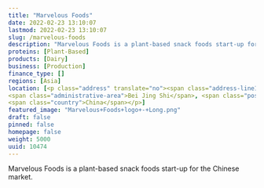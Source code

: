```yaml
---
title: "Marvelous Foods"
date: 2022-02-23 13:10:07
lastmod: 2022-02-23 13:10:07
slug: /marvelous-foods
description: "Marvelous Foods is a plant-based snack foods start-up for the Chinese market."
proteins: [Plant-Based]
products: [Dairy]
business: [Production]
finance_type: []
regions: [Asia]
location: [<p class="address" translate="no"><span class="address-line1">正义路 2</span><br>
<span class="administrative-area">Bei Jing Shi</span>, <span class="postal-code">100051</span><br>
<span class="country">China</span></p>]
featured_image: "Marvelous+Foods+logo+-+Long.png"
draft: false
pinned: false
homepage: false
weight: 5000
uuid: 10474
---
```

<p>Marvelous Foods is a plant-based snack foods start-up for the Chinese market.</p>
